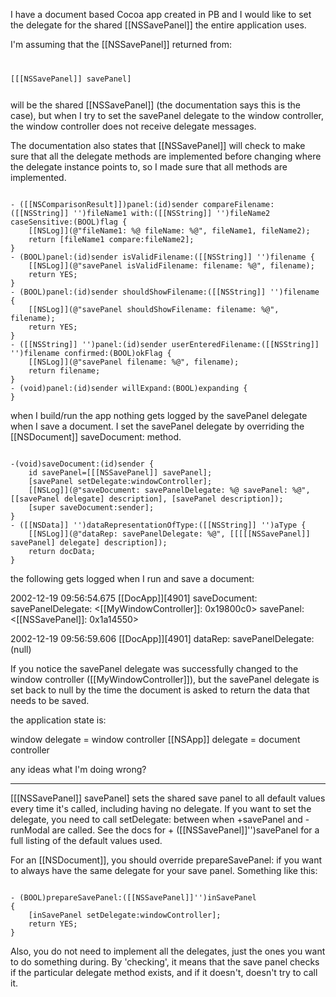 I have a document based Cocoa app created in PB and I would like to set the delegate for the shared [[NSSavePanel]] the entire application uses. 

I'm assuming that the [[NSSavePanel]] returned from:
<code>

[[[NSSavePanel]] savePanel] 

</code>
will be the shared [[NSSavePanel]] (the documentation says this is the case), but when I try to set the savePanel delegate to the window controller, the window controller does not receive delegate messages. 

The documentation also states that [[NSSavePanel]] will check to make sure that all the delegate methods are implemented before changing where the delegate instance points to, so I made sure that all methods are implemented.

<code>
- ([[NSComparisonResult]])panel:(id)sender compareFilename:([[NSString]] '')fileName1 with:([[NSString]] '')fileName2 caseSensitive:(BOOL)flag {
    [[NSLog]](@"fileName1: %@ fileName: %@", fileName1, fileName2);
    return [fileName1 compare:fileName2];
}
- (BOOL)panel:(id)sender isValidFilename:([[NSString]] '')filename {
    [[NSLog]](@"savePanel isValidFilename: filename: %@", filename);
    return YES;
}
- (BOOL)panel:(id)sender shouldShowFilename:([[NSString]] '')filename {
    [[NSLog]](@"savePanel shouldShowFilename: filename: %@", filename);
    return YES;
}
- ([[NSString]] '')panel:(id)sender userEnteredFilename:([[NSString]] '')filename confirmed:(BOOL)okFlag {
    [[NSLog]](@"savePanel filename: %@", filename);
    return filename;
}
- (void)panel:(id)sender willExpand:(BOOL)expanding {
}
</code>

when I build/run the app nothing gets logged by the savePanel delegate when I save a document. I set the savePanel delegate by overriding the [[NSDocument]] saveDocument: method. 

<code>
-(void)saveDocument:(id)sender {
    id savePanel=[[[NSSavePanel]] savePanel];
    [savePanel setDelegate:windowController];
    [[NSLog]](@"saveDocument: savePanelDelegate: %@ savePanel: %@", [[savePanel delegate] description], [savePanel description]);
    [super saveDocument:sender];
}
- ([[NSData]] '')dataRepresentationOfType:([[NSString]] '')aType {
    [[NSLog]](@"dataRep: savePanelDelegate: %@", [[[[[NSSavePanel]] savePanel] delegate] description]);
    return docData;
}
</code>

the following gets logged when I run and save a document:

2002-12-19 09:56:54.675 [[DocApp]][4901] saveDocument: savePanelDelegate: <[[MyWindowController]]: 0x19800c0> savePanel: <[[NSSavePanel]]: 0x1a14550>

2002-12-19 09:56:59.606 [[DocApp]][4901] dataRep: savePanelDelegate: (null)

If you notice the savePanel delegate was successfully changed to the window controller ([[MyWindowController]]), but the savePanel delegate is set back to null by the time the document is asked to return the data that needs to be saved.

the application state is:

window delegate = window controller
[[NSApp]] delegate = document controller

any ideas what I'm doing wrong?

----

[[[NSSavePanel]] savePanel] sets the shared save panel to all default values every time it's called, including having no delegate.  If you want to set the delegate, you need to call setDelegate: between when  +savePanel and -runModal are called.  See the docs for + ([[NSSavePanel]]'')savePanel for a full listing of the default values used.

For an [[NSDocument]], you should override prepareSavePanel: if you want to always have the same delegate for your save panel.  Something like this:

<code>
- (BOOL)prepareSavePanel:([[NSSavePanel]]'')inSavePanel
{
    [inSavePanel setDelegate:windowController];
    return YES;
}
</code>

Also, you do not need to implement all the delegates, just the ones you want to do something during.  By 'checking', it means that the save panel checks if the particular delegate method exists, and if it doesn't, doesn't try to call it.
